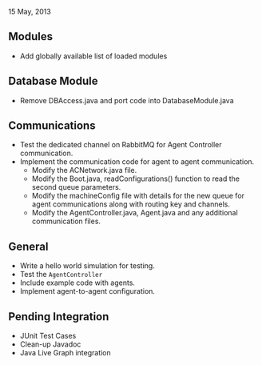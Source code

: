 15 May, 2013

Modules
-------
* Add globally available list of loaded modules

Database Module
----------------
* Remove DBAccess.java and port code into DatabaseModule.java

Communications
--------------
* Test the dedicated channel on RabbitMQ for Agent Controller communication.
* Implement the communication code for agent to agent communication.
	- Modify the ACNetwork.java file.
	- Modify the Boot.java, readConfigurations() function to read the second queue parameters.
	- Modify the machineConfig file with details for the new queue for agent communications along with routing key and channels.
	- Modify the AgentController.java, Agent.java and any additional communication files.

General
-------
* Write a hello world simulation for testing.
* Test the `AgentController`
* Include example code with agents.
* Implement agent-to-agent configuration.

Pending Integration
--------------------
* JUnit Test Cases
* Clean-up Javadoc
* Java Live Graph integration

